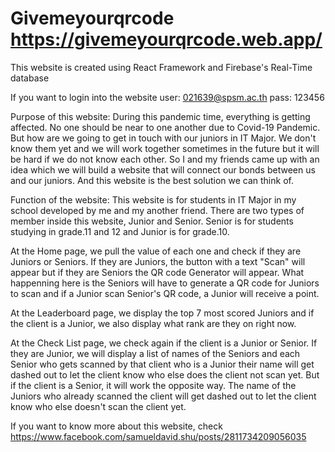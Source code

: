 # Givemeyourqrcode https://givemeyourqrcode.web.app/

This website is created using React Framework and Firebase's Real-Time database       

If you want to login into the website user: 021639@spsm.ac.th pass: 123456

Purpose of this website:
  During this pandemic time, everything is getting affected. No one should be near to one another due to Covid-19 Pandemic.
  But how are we going to get in touch with our juniors in IT Major. We don't know them yet and we will work together sometimes
  in the future but it will be hard if we do not know each other. So I and my friends came up with an idea which we will build
  a website that will connect our bonds between us and our juniors. And this website is the best solution we can think of.

Function of the website:
  This website is for students in IT Major in my school developed by me and my another friend. There are two types of member
  inside this website, Junior and Senior. Senior is for students studying in grade.11 and 12 and Junior is for grade.10. 
  
  At the Home page, we pull the value of each one and check if they are Juniors or Seniors. If they are Juniors, the button with a text "Scan" will appear
  but if they are Seniors the QR code Generator will appear. What happenning here is the Seniors will have to generate a QR code for Juniors to scan and if
  a Junior scan Senior's QR code, a Junior will receive a point.
  
  At the Leaderboard page, we display the top 7 most scored Juniors and if the client is a Junior, we also display what rank are they on right now.
  
  At the Check List page, we check again if the client is a Junior or Senior. If they are Junior, we will display a list of names of the Seniors and
  each Senior who gets scanned by that client who is a Junior their name will get dashed out to let the client know who else does the client not scan yet.
  But if the client is a Senior, it will work the opposite way. The name of the Juniors who already scanned the client will get dashed out to let the
  client know who else doesn't scan the client yet.
  
  If you want to know more about this website, check https://www.facebook.com/samueldavid.shu/posts/2811734209056035
